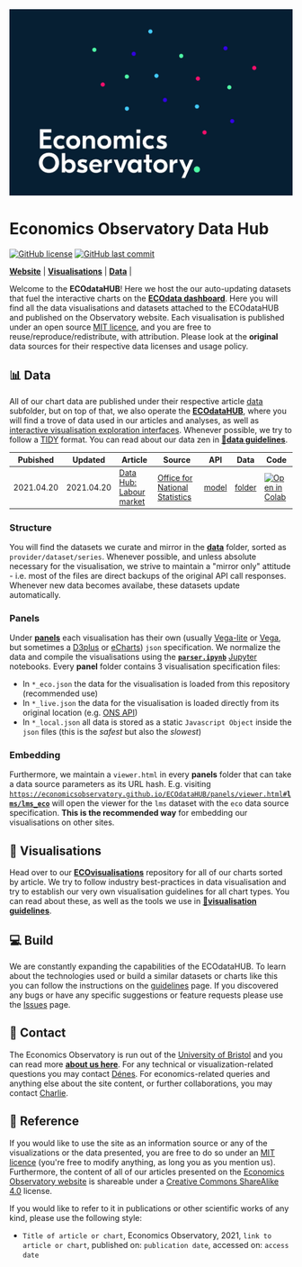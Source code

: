 <div align="left"><img src="https://raw.githubusercontent.com/EconomicsObservatory/economicsobservatory.github.io/main/eco-header.jpg" width="800"/></div>

# Economics Observatory  Data Hub

[![GitHub license](https://img.shields.io/badge/license-MIT-blue.svg)](https://github.com/EconomicsObservatory/ECOvisualisations/blob/main/LICENSE)
[![GitHub last commit](https://img.shields.io/github/last-commit/EconomicsObservatory/ECOdataHUB?label=last%20update)](https://github.com/EconomicsObservatory/ECOdataHUB)

[**Website**](https://www.economicsobservatory.com/)
| [**Visualisations**](https://github.com/EconomicsObservatory/ECOvisualisations)
| [**Data**](https://github.com/EconomicsObservatory/ECOdataHUB)
|

Welcome to the **ECOdataHUB**! Here we host the our auto-updating datasets that fuel the interactive charts on the [**ECOdata dashboard**](https://economicsobservatory.github.io/ECOdataHUB/dashboard). Here you will find all the data visualisations and datasets attached to the ECOdataHUB and published on the Observatory website. Each visualisation is published under an open source [MIT licence](LICENSE), and you are free to reuse/reproduce/redistribute, with attribution. Please look at the **original** data sources for their respective data licenses and usage policy.

## 📊 Data

All of our chart data are published under their respective article [data ](https://github.com/EconomicsObservatory/ECOvisualisations/tree/main/articles/2021-04-14-a-year-in-the-uk-labour-market-whats-happened-over-the-coronavirus-pandemic/data) subfolder, but on top of that, we also operate the **[ECOdataHUB](https://github.com/EconomicsObservatory/ecodatahub)**, where you will find a trove of data used in our articles and analyses, as well as [interactive visualisation exploration interfaces](https://economicsobservatory.github.io/ECOdataHUB/dashboard). Whenever possible, we try to follow a [TIDY](http://vita.had.co.nz/papers/tidy-data.pdf) format. You can read about our data zen in [**📐data guidelines**](https://github.com/EconomicsObservatory/ECOdataHUB/tree/main/guidelines).  

Pubished | Updated | Article | Source | API | Data | Code
--- | --- | --- | --- | --- | --- | ---
2021.04.20 | 2021.04.20 | [Data Hub: Labour market](https://www.economicsobservatory.com/data-hub-labour-market) | [Office for National Statistics](https://www.ons.gov.uk/employmentandlabourmarket/peopleinwork/employmentandemployeetypes/bulletins/uklabourmarket/april2021) | [model](https://api.ons.gov.uk/timeseries/mgsx/dataset/lms/data)| [folder](/datasets/ons/lms) | [![Open in Colab](https://colab.research.google.com/assets/colab-badge.svg)](https://colab.research.google.com/github/economicsobservatory/ecodatahub/blob/main/parser.ipynb)

### Structure

You will find the datasets we curate and mirror in the [**data**](/data) folder, sorted as `provider/dataset/series`. Whenever possible, and unless absolute necessary for the visualisation, we strive to maintain a "mirror only" attitude - i.e. most of the files are direct backups of the original API call responses. Whenever new data becomes availabe, these datasets update automatically.

### Panels

Under **[panels](/panels)** each visualisation has their own (usually [Vega-lite](https://vega.github.io/vega-lite/) or [Vega](http://vega.github.io/), but sometimes a [D3plus](http://d3plus.org/) or [eCharts](https://echarts.apache.org/)) `json` specification. We normalize the data and compile the visualisations using the [**`parser.ipynb`**](/panels/lms/parser.ipynb) [Jupyter](https://jupyter.org/) notebooks. Every **panel** folder contains 3 visualisation specification files:

- In `*_eco.json` the data for the visualisation is loaded from this repository (recommended use)
- In `*_live.json` the data for the visualisation is loaded directly from its original location (e.g. [ONS API](https://developer.ons.gov.uk/)) 
- In `*_local.json` all data is stored as a static `Javascript Object` inside the `json` files (this is the *safest* but also the *slowest*)

### Embedding

Furthermore, we maintain a `viewer.html` in every **panels** folder that can take a data source parameters as its URL hash. E.g. visiting [`https://economicsobservatory.github.io/ECOdataHUB/panels/viewer.html#`**`lms/lms_eco`**](https://economicsobservatory.github.io/ECOdataHUB/panels/viewer.html#lms/lms_eco) will open the viewer for the `lms` dataset with the `eco` data source specification. **This is the recommended way** for embedding our visualisations on other sites.

## 🌌 Visualisations

Head over to our **[ECOvisualisations](https://github.com/EconomicsObservatory/ecovisualisations)** repository for all of our charts sorted by article. We try to follow industry best-practices in data visualisation and try to establish our very own visualisation guidelines for all chart types. You can read about these, as well as the tools we use in [**📐visualisation guidelines**](https://github.com/EconomicsObservatory/ECOvisualisations/tree/main/guidelines).  

## 💻 Build

We are constantly expanding the capabilities of the ECOdataHUB. To learn about the technologies used or build a similar datasets or charts like this you can follow the instructions on the [guidelines](/guidelines) page. If you discovered any bugs or have any specific suggestions or feature requests please use the [Issues](https://github.com/EconomicsObservatory/ECOdataHUB/issues) page.

## 📧 Contact

The Economics Observatory is run out of the [University of Bristol](https://www.bristol.ac.uk/) and you can read more **[about us here](https://www.economicsobservatory.com/about)**. For any technical or visualization-related questions you may contact [Dénes](mailto:d.csala@lancaster.ac.uk). For economics-related queries and anything else about the site content, or further collaborations, you may contact [Charlie](mailto:charlie.meyrick@bristol.ac.uk).

## 📰 Reference

If you would like to use the site as an information source or any of the visualizations or the data presented, you are free to do so under an [MIT licence](LICENSE) (you're free to modify anything, as long you as you mention us). Furthermore, the content of all of our articles presented on the [Economics Observatory website](https://www.economicsobservatory.com/about) is shareable under a [Creative Commons ShareAlike 4.0](http://creativecommons.org/licenses/by-sa/4.0/) license.  

If you would like to refer to it in publications or other scientific works of any kind, please use the following style:

 - `Title of article or chart`, Economics Observatory, 2021, `link to article or chart`, published on: `publication date`, accessed on: `access date`
